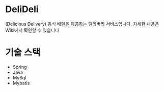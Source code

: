 # DeliDeli
(Delicious Delivery) 음식 배달을 제공하는 딜리버리 서비스입니다.
 자세한 내용은 Wiki에서 확인할 수 있습니다

# 기술 스택
- Spring
- Java
- MySql
- Mybatis

